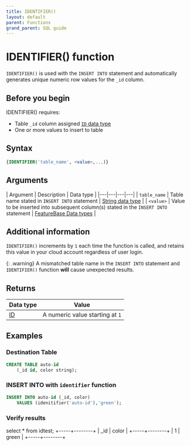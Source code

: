 ```yaml
---
title: IDENTIFIER()
layout: default
parent: Functions
grand_parent: SQL guide
---
```


# IDENTIFIER() function

`IDENTIFIER()` is used with the `INSERT INTO` statement and automatically generates unique numeric row values for the `_id` column.

## Before you begin

IDENTIFIER() requires:
* Table `_id` column assigned [`ID` data type](/docs/sql-guide/data-types/data-type-id)
* One or more values to insert to table

## Syntax

```sql
{IDENTIFIER('table_name', <value>,...)}
```

## Arguments

| Argument | Description | Data type |
|---|---|---|---|
| `table_name` | Table name stated in `INSERT INTO` statement | [String data type](/docs/sql-guide/data-types/data-type-string) |
| `<value>` | Value to be inserted into subsequent column(s) stated in the `INSERT INTO` statement | [FeatureBase Data types](/docs/sql-guide/data-types/data-types-home) |

## Additional information

`IDENTIFIER()` increments by `1` each time the function is called, and retains this value in your cloud account regardless of user login.

{: .warning}
A mismatched table name in the `INSERT INTO` statement and `IDENTIFIER()` function **will** cause unexpected results.

## Returns

| Data type | Value |
|---|---|
| [ID](/docs/sql-guide/data-types/data-type-id) | A numeric value starting at `1` |

## Examples

### Destination Table
```sql
CREATE TABLE auto-id
    (_id id, color string);
```

### INSERT INTO with `identifier` function

```sql
INSERT INTO auto-id (_id, color)
    VALUES (idenitifier('auto-id'),'green');
```

### Verify results

select * from idtest;
+-----+--------+
| _id | color  |
+-----+--------+
|   1 | green  |
+-----+--------+
```
